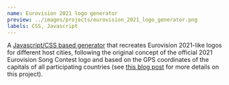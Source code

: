 ```yaml
---
name: Eurovision 2021 logo generator
preview: ../images/projects/eurovision_2021_logo_generator.png
labels: CSS, Javascript
---
```

A [Javascript/CSS based generator](../esc-2021-generator) that recreates Eurovision 2021-like logos for different host cities, following the original concept of the official 2021 Eurovision Song Contest logo and based on the GPS coordinates of the capitals of all participating countries (see [this blog post](../Making-A-2021-Eurovision-Logo-Generator/) for more details on this project).